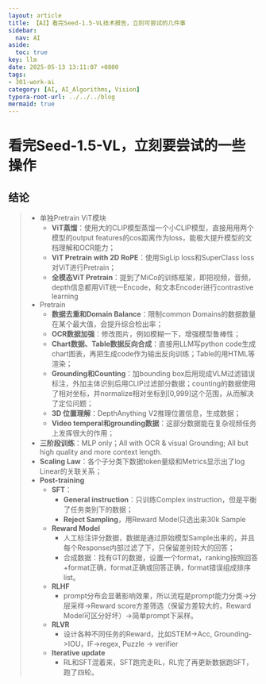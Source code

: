 ```yaml
---
layout: article
title: 【AI】看完Seed-1.5-VL技术报告，立刻可尝试的几件事
sidebar:
  nav: AI
aside:
  toc: true
key: llm
date: 2025-05-13 13:11:07 +0800
tags:
- 301-work-ai
category: [AI, AI_Algorithms, Vision]
typora-root-url: ../../../blog
mermaid: true
---
```


# 看完Seed-1.5-VL，立刻要尝试的一些操作

## 结论

> - 单独Pretrain ViT模块
>   - **ViT蒸馏**：使用大的CLIP模型蒸馏一个小CLIP模型，直接用用两个模型的output features的cos距离作为loss，能极大提升模型的文档理解和OCR能力；
>   - **ViT Pretrain with 2D RoPE**：使用SigLip loss和SuperClass loss 对ViT进行Pretrain；
>   - **全模态ViT Pretrain**：提到了MiCo的训练框架，即把视频，音频，depth信息都用ViT统一Encode，和文本Encoder进行contrastive learning
> - Pretrain
>   - **数据去重和Domain Balance**：限制common Domains的数据数量在某个最大值，会提升综合检出率；
>   - **OCR数据加强**：修改图片，例如模糊一下，增强模型鲁棒性；
>   - **Chart数据、Table数据反向合成**：直接用LLM写python code生成chart图表，再把生成code作为输出反向训练；Table的用HTML等渲染；
>   - **Grounding和Counting**：加bounding box后用现成VLM过滤错误标注，外加主体识别后用CLIP过滤部分数据；counting的数据使用了相对坐标，并normalize相对坐标到[0,999]这个范围，从而解决了定位问题；
>   - **3D 位置理解**：DepthAnything V2推理位置信息，生成数据；
>   - **Video temperal和grounding数据**：这部分数据能在复杂视频任务上发挥很大的作用；
> - **三阶段训练**：MLP only；All with OCR & visual Grounding; All but high quality and more context length.
> - **Scaling Law**：各个子分类下数据token量级和Metrics显示出了log Linear的关联关系；
> - **Post-training**
>   - **SFT**：
>     - **General instruction**：只训练Complex instruction，但是平衡了任务类别下的数据；
>     - **Reject Sampling**，用Reward Model只选出来30k Sample
>   - **Reward Model**
>     - 人工标注评分数据，数据是通过原始模型Sample出来的，并且每个Response内部过滤了下，只保留差别较大的回答；
>     - 合成数据：找有GT的数据，设置一个format，ranking按照回答+format正确，format正确或回答正确，format错误组成排序list。
>   - **RLHF**
>     - prompt分布会显著影响效果，所以流程是prompt能力分类->分层采样->Reward score方差筛选（保留方差较大的，Reward Model可区分好坏）->简单prompt下采样。
>   - **RLVR**
>     - 设计各种不同任务的Reward，比如STEM->Acc, Grounding->IOU，IF->regex, Puzzle -> verifier
>   - **Iterative update**
>     - RL和SFT混着来，SFT跑完走RL，RL完了再更新数据跑SFT，跑了四轮。
